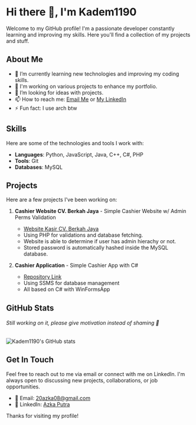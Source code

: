# Hi there 👋, I'm Kadem1190

Welcome to my GitHub profile! I'm a passionate developer constantly learning and improving my skills. Here you'll find a collection of my projects and stuff.

## About Me

- 🌱 I’m currently learning new technologies and improving my coding skills.
- 💼 I'm working on various projects to enhance my portfolio.
- 🤔 I’m looking for ideas with projects.
- 📫 How to reach me: [Email Me](mailto:20azka08@gmail.com) or [My LinkedIn](https://www.linkedin.com/in/azka-putra-79a877346/)
- ⚡ Fun fact: I use arch btw

## Skills

Here are some of the technologies and tools I work with:

- **Languages**: Python, JavaScript, Java, C++, C#, PHP
- **Tools**: Git
- **Databases**: MySQL

## Projects

Here are a few projects I've been working on:

1. **Cashier Website CV. Berkah Jaya** - Simple Cashier Website w/ Admin Perms Validation
   - [Website Kasir CV. Berkah Jaya](#)
   - Using PHP for validations and database fetching.
   - Website is able to determine if user has admin hierachy or not.
   - Stored password is automatically hashed inside the MySQL database.

2. **Cashier Application** - Simple Cashier App with C#
   - [Repository Link](https://github.com/Kadem1190/Project-Cashier-App)
   - Using SSMS for database management
   - All based on C# with WinFormsApp



## GitHub Stats
###### Still working on it, please give motivation instead of shaming 🙏
![Kadem1190's GitHub stats](https://github-readme-stats.vercel.app/api?username=Kadem1190&show_icons=true&theme=radical)

## Get In Touch

Feel free to reach out to me via email or connect with me on LinkedIn. I'm always open to discussing new projects, collaborations, or job opportunities.

- 📧 Email: [20azka08@gmail.com](mailto:20azka08@gmail.com)
- 💼 LinkedIn: [Azka Putra](https://www.linkedin.com/in/azka-putra-79a877346/)

Thanks for visiting my profile!
